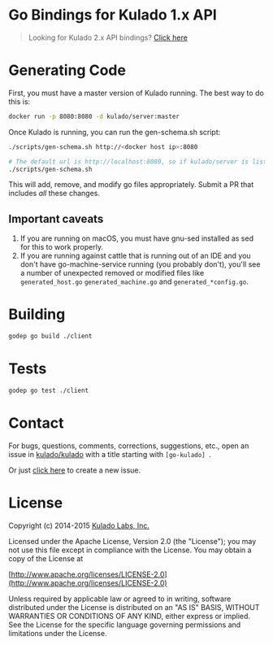 # Go Bindings for Kulado 1.x API

> Looking for Kulado 2.x API bindings?  [Click here](https://github.com/kulado/types)

# Generating Code
First, you must have a master version of Kulado running. The best way to do this is:
```sh
docker run -p 8080:8080 -d kulado/server:master
```

Once Kulado is running, you can run the gen-schema.sh script:
```sh
./scripts/gen-schema.sh http://<docker host ip>:8080

# The default url is http://localhost:8080, so if kulado/server is listening on localhost, you can omit the url:
./scripts/gen-schema.sh
```

This will add, remove, and modify go files appropriately. Submit a PR that includes *all* these changes.

## Important caveats
1. If you are running on macOS, you must have gnu-sed installed as sed for this to work properly.
2. If you are running against cattle that is running out of an IDE and you don't have go-machine-service running (you probably don't), you'll see a number of unexpected removed or modified files like `generated_host.go` `generated_machine.go` and `generated_*config.go`.

# Building

```sh
godep go build ./client
```

# Tests

```sh
godep go test ./client
```
# Contact
For bugs, questions, comments, corrections, suggestions, etc., open an issue in
 [kulado/kulado](//github.com/kulado/kulado/issues) with a title starting with `[go-kulado] `.

Or just [click here](//github.com/kulado/kulado/issues/new?title=%5Bgo-kulado%5D%20) to create a new issue.


# License
Copyright (c) 2014-2015 [Kulado Labs, Inc.](http://kulado.com)

Licensed under the Apache License, Version 2.0 (the "License");
you may not use this file except in compliance with the License.
You may obtain a copy of the License at

[http://www.apache.org/licenses/LICENSE-2.0](http://www.apache.org/licenses/LICENSE-2.0)

Unless required by applicable law or agreed to in writing, software
distributed under the License is distributed on an "AS IS" BASIS,
WITHOUT WARRANTIES OR CONDITIONS OF ANY KIND, either express or implied.
See the License for the specific language governing permissions and
limitations under the License.

